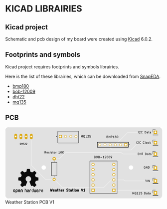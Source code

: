 # KICAD LIBRAIRIES

## Kicad project

Schematic and pcb design of my board were created using [Kicad](https://www.kicad.org/) 6.0.2.

## Footprints and symbols

Kicad project requires footprints and symbols librairies.

Here is the list of these librairies, which can be downloaded from [SnapEDA](https://www.snapeda.com/).

- [bmp180](https://www.snapeda.com/parts/HTSW-106-07-S-S-LL/Samtec/view-part/?t=HTSW-106-07-S-S-LL)
- [bob-12009](https://www.snapeda.com/parts/BOB-12009/SparkFun/view-part/?t=bob12009)
- [dht22](https://www.snapeda.com/parts/DHT22/Aosong%20Electronics/view-part/?t=dht22)
- [mq135](https://www.snapeda.com/parts/3-641215-4/TE%20Connectivity/view-part/?t=3-641215-4)

## PCB

![schematic](pcb.png)\
Weather Station PCB V1
